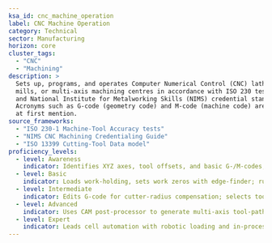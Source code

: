```yaml
---
ksa_id: cnc_machine_operation
label: CNC Machine Operation
category: Technical
sector: Manufacturing
horizon: core
cluster_tags:
  - "CNC"
  - "Machining"
description: >
  Sets up, programs, and operates Computer Numerical Control (CNC) lathes,
  mills, or multi-axis machining centres in accordance with ISO 230 test codes
  and National Institute for Metalworking Skills (NIMS) credential standards.
  Acronyms such as G-code (geometry code) and M-code (machine code) are defined
  at first mention.
source_frameworks:
  - "ISO 230-1 Machine-Tool Accuracy tests"
  - "NIMS CNC Machining Credentialing Guide"
  - "ISO 13399 Cutting-Tool Data model"
proficiency_levels:
  - level: Awareness
    indicator: Identifies XYZ axes, tool offsets, and basic G-/M-codes; observes machine-safety interlocks.  :contentReference[oaicite:20]{index=20}
  - level: Basic
    indicator: Loads work-holding, sets work zeros with edge-finder; runs proven programs and records first-article dimensions within ±0.05 mm.  :contentReference[oaicite:21]{index=21}
  - level: Intermediate
    indicator: Edits G-code for cutter-radius compensation; selects tooling based on ISO 13399 data; applies coolant and speeds/feeds to achieve Ra < 1.6 µm.  :contentReference[oaicite:22]{index=22}
  - level: Advanced
    indicator: Uses CAM post-processor to generate multi-axis tool-paths; performs volumetric error compensation using ISO 230-6; mentors operators on zero-defect setup reduction.  :contentReference[oaicite:23]{index=23}
  - level: Expert
    indicator: Leads cell automation with robotic loading and in-process CMM feedback; validates capability (C_pk ≥ 1.67) across part families; contributes to NIMS standards updates.  :contentReference[oaicite:24]{index=24}
---
```

